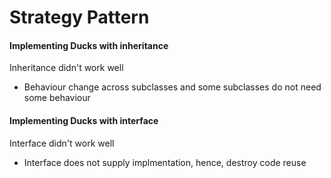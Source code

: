 # Strategy Pattern

#### Implementing Ducks with inheritance

Inheritance didn't work well

- Behaviour change across subclasses and some subclasses do not need some behaviour

#### Implementing Ducks with interface

Interface didn't work well

- Interface does not supply implmentation, hence, destroy code reuse
